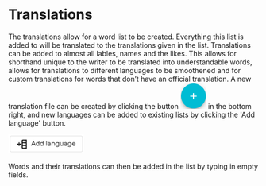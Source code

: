 # Translations

The translations allow for a word list to be created. Everything this list is added to will be translated to the translations given in the list. Translations can be added to almost all lables, names and the likes. This allows for shorthand unique to the writer to be translated into understandable words, allows for translations to different languages to be smoothened and for custom translations for words that don’t have an official translation. A new translation file can be created by clicking the button ![Documentation example](Documentation/Translations/0.png) in the bottom right, and new languages can be added to existing lists by clicking the 'Add language' button.

![Documentation example](Documentation/Translations/1.png)

Words and their translations can then be added in the list by typing in empty fields.
